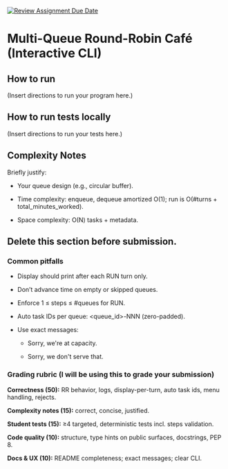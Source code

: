 [![Review Assignment Due Date](https://classroom.github.com/assets/deadline-readme-button-22041afd0340ce965d47ae6ef1cefeee28c7c493a6346c4f15d667ab976d596c.svg)](https://classroom.github.com/a/JWEh_q2R)
# Multi-Queue Round-Robin Café (Interactive CLI)

## How to run

(Insert directions to run your program here.)


## How to run tests locally
(Insert directions to run your tests here.)


## Complexity Notes
Briefly justify:

- Your queue design (e.g., circular buffer).

- Time complexity: enqueue, dequeue amortized O(1); run is O(#turns + total_minutes_worked).

- Space complexity: O(N) tasks + metadata.


## **Delete this section before submission.**
### Common pitfalls
- Display should print after each RUN turn only.

- Don’t advance time on empty or skipped queues.

- Enforce 1 ≤ steps ≤ #queues for RUN.

- Auto task IDs per queue: <queue_id>-NNN (zero-padded).

- Use exact messages:

    - Sorry, we're at capacity.

    - Sorry, we don't serve that.


### Grading rubric (I will be using this to grade your submission)

**__Correctness (50):__** RR behavior, logs, display-per-turn, auto task ids, menu handling, rejects.

**__Complexity notes (15):__** correct, concise, justified.

**__Student tests (15):__** ≥4 targeted, deterministic tests incl. steps validation.

**__Code quality (10):__** structure, type hints on public surfaces, docstrings, PEP 8.

**__Docs & UX (10):__** README completeness; exact messages; clear CLI.